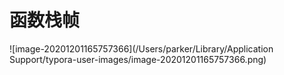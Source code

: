 # 函数栈帧

![image-20201201165757366](/Users/parker/Library/Application Support/typora-user-images/image-20201201165757366.png)
